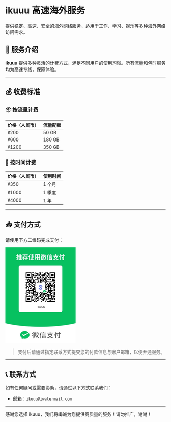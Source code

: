 # ikuuu 高速海外服务

提供稳定、高速、安全的海外网络服务，适用于工作、学习、娱乐等多种海外网络访问需求。

## 🚀 服务介绍

**ikuuu** 提供多种灵活的计费方式，满足不同用户的使用习惯。所有流量和包时服务均为高速专线，保障体验。

---

## 💰 收费标准

### 📦 按流量计费

| 价格（人民币） | 流量配额 |
|----------------|----------|
| ¥200           | 50 GB    |
| ¥600           | 180 GB   |
| ¥1200          | 350 GB   |

### 📅 按时间计费

| 价格（人民币） | 使用时间 |
|----------------|----------|
| ¥350           | 1 个月   |
| ¥1000          | 1 季度   |
| ¥4000          | 1 年     |

---

## 📥 支付方式

请使用下方二维码完成支付：

 <img src="vpn/001.png" height=300>

> 支付后请通过指定联系方式提交您的付款信息与账户邮箱，以便开通服务。

---

## 📞 联系方式

如有任何疑问或需要协助，请通过以下方式联系我们：

- 邮箱：`ikuuu@iwatermail.com`
---

感谢您选择 ikuuu，我们将竭诚为您提供高质量的服务！请勿推广，谢谢！
